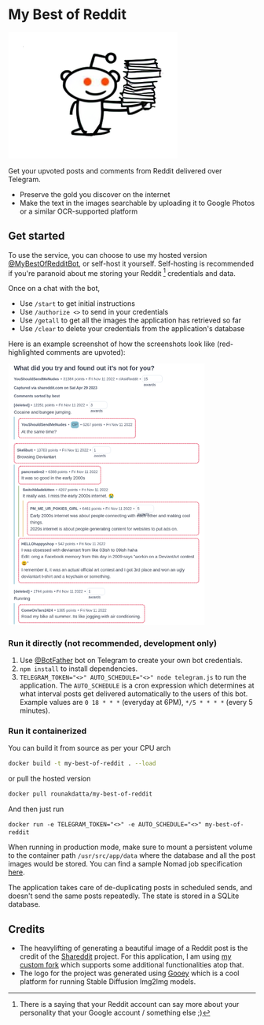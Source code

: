 # My Best of Reddit

<img src="assets/logo.png">

Get your upvoted posts and comments from Reddit delivered over Telegram.
- Preserve the gold you discover on the internet
- Make the text in the images searchable by uploading it to Google Photos or a similar OCR-supported platform

## Get started
To use the service, you can choose to use my hosted version [@MyBestOfRedditBot](https://t.me/MyBestOfRedditBot), or self-host it yourself. Self-hosting is recommended if you're paranoid about me storing your Reddit [^1] credentials and data.

Once on a chat with the bot,
- Use `/start` to get initial instructions
- Use `/authorize <>` to send in your credentials
- Use `/getall` to get all the images the application has retrieved so far
- Use `/clear` to delete your credentials from the application's database

Here is an example screenshot of how the screenshots look like (red-highlighted comments are upvoted):


<kbd> <img src="assets/example_post.png" width="400">  </kbd>

### Run it directly (not recommended, development only)
1. Use [@BotFather](https://t.me/BotFather) bot on Telegram to create your own bot credentials.
2. `npm install` to install dependencies.
3. `TELEGRAM_TOKEN="<>" AUTO_SCHEDULE="<>" node telegram.js` to run the application. The `AUTO_SCHEDULE` is a cron expression which determines at what interval posts get delivered automatically to the users of this bot. Example values are `0 18 * * *` (everyday at 6PM), `*/5 * * * *` (every 5 minutes).

### Run it containerized
You can build it from source as per your CPU arch
```sh
docker build -t my-best-of-reddit . --load
```
or pull the hosted version
```sh
docker pull rounakdatta/my-best-of-reddit
```

And then just run
```
docker run -e TELEGRAM_TOKEN="<>" -e AUTO_SCHEDULE="<>" my-best-of-reddit
```

When running in production mode, make sure to mount a persistent volume to the container path `/usr/src/app/data` where the database and all the post images would be stored. You can find a sample Nomad job specification [here](https://github.com/rounakdatta/homelab.setup/blob/main/roles/launch-nomad-jobs/templates/my_best_of_reddit.nomad.j2).

The application takes care of de-duplicating posts in scheduled sends, and doesn't send the same posts repeatedly. The state is stored in a SQLite database.

## Credits
- The heavylifting of generating a beautiful image of a Reddit post is the credit of the [Shareddit](https://github.com/logankuzyk/shareddit) project. For this application, I am using [my custom fork](https://github.com/rounakdatta/shareddit) which supports some additional functionalities atop that.
- The logo for the project was generated using [Gooey](https://gooey.ai) which is a cool platform for running Stable Diffusion Img2Img models.

[^1]: There is a saying that your Reddit account can say more about your personality that your Google account / something else ;)
